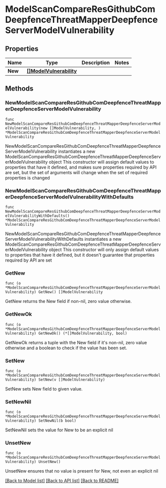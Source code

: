 # ModelScanCompareResGithubComDeepfenceThreatMapperDeepfenceServerModelVulnerability

## Properties

Name | Type | Description | Notes
------------ | ------------- | ------------- | -------------
**New** | [**[]ModelVulnerability**](ModelVulnerability.md) |  | 

## Methods

### NewModelScanCompareResGithubComDeepfenceThreatMapperDeepfenceServerModelVulnerability

`func NewModelScanCompareResGithubComDeepfenceThreatMapperDeepfenceServerModelVulnerability(new []ModelVulnerability, ) *ModelScanCompareResGithubComDeepfenceThreatMapperDeepfenceServerModelVulnerability`

NewModelScanCompareResGithubComDeepfenceThreatMapperDeepfenceServerModelVulnerability instantiates a new ModelScanCompareResGithubComDeepfenceThreatMapperDeepfenceServerModelVulnerability object
This constructor will assign default values to properties that have it defined,
and makes sure properties required by API are set, but the set of arguments
will change when the set of required properties is changed

### NewModelScanCompareResGithubComDeepfenceThreatMapperDeepfenceServerModelVulnerabilityWithDefaults

`func NewModelScanCompareResGithubComDeepfenceThreatMapperDeepfenceServerModelVulnerabilityWithDefaults() *ModelScanCompareResGithubComDeepfenceThreatMapperDeepfenceServerModelVulnerability`

NewModelScanCompareResGithubComDeepfenceThreatMapperDeepfenceServerModelVulnerabilityWithDefaults instantiates a new ModelScanCompareResGithubComDeepfenceThreatMapperDeepfenceServerModelVulnerability object
This constructor will only assign default values to properties that have it defined,
but it doesn't guarantee that properties required by API are set

### GetNew

`func (o *ModelScanCompareResGithubComDeepfenceThreatMapperDeepfenceServerModelVulnerability) GetNew() []ModelVulnerability`

GetNew returns the New field if non-nil, zero value otherwise.

### GetNewOk

`func (o *ModelScanCompareResGithubComDeepfenceThreatMapperDeepfenceServerModelVulnerability) GetNewOk() (*[]ModelVulnerability, bool)`

GetNewOk returns a tuple with the New field if it's non-nil, zero value otherwise
and a boolean to check if the value has been set.

### SetNew

`func (o *ModelScanCompareResGithubComDeepfenceThreatMapperDeepfenceServerModelVulnerability) SetNew(v []ModelVulnerability)`

SetNew sets New field to given value.


### SetNewNil

`func (o *ModelScanCompareResGithubComDeepfenceThreatMapperDeepfenceServerModelVulnerability) SetNewNil(b bool)`

 SetNewNil sets the value for New to be an explicit nil

### UnsetNew
`func (o *ModelScanCompareResGithubComDeepfenceThreatMapperDeepfenceServerModelVulnerability) UnsetNew()`

UnsetNew ensures that no value is present for New, not even an explicit nil

[[Back to Model list]](../README.md#documentation-for-models) [[Back to API list]](../README.md#documentation-for-api-endpoints) [[Back to README]](../README.md)


